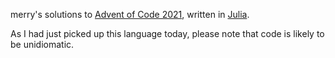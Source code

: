 merry's solutions to [Advent of Code 2021](https://adventofcode.com/2021/), written in [Julia](https://julialang.org/).

As I had just picked up this language today, please note that code is likely to be unidiomatic.

